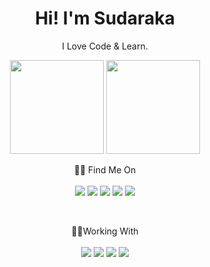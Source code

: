 <h1 align='center'>
    Hi! I'm Sudaraka
</h1>

<p align='center'>
    I Love Code & Learn.
</p>

<p align='center'>
    <a href="#"><img src="https://github-readme-stats.vercel.app/api?username=sudarakas&show_icons=true&count_private=true&theme=github_dark" height="150"></a>
    <a href="#"><img src="https://github-readme-stats.vercel.app/api/top-langs/?username=sudarakas&layout=compact&theme=github_dark" height="150"/></a>
</p>

<p align='center'>
  🙋‍♂ Find Me On<br/><br/>
    <a href="#"><img src=https://img.shields.io/badge/GitHub-100000?style=for-the-badge&logo=github&logoColor=white" /></a>
    <a href="#"><img src=https://img.shields.io/badge/Facebook-1877F2?style=for-the-badge&logo=facebook&logoColor=white" /></a>
    <a href="#"><img src=https://img.shields.io/badge/Twitter-1DA1F2?style=for-the-badge&logo=twitter&logoColor=white" /></a>
    <a href="#"><img src=https://img.shields.io/badge/LinkedIn-0077B5?style=for-the-badge&logo=linkedin&logoColor=white" /></a>
    <a href="#"><img src=https://img.shields.io/badge/Instagram-E4405F?style=for-the-badge&logo=instagram&logoColor=white" /></a>
</p>

<br/>
<p align='center'>
🧑‍💻Working With<br/><br/>
<a href="https://www.instagram.com/sudarakanano/"><img src="https://img.shields.io/badge/Instagram-E4405F?style=for-the-badge&logo=instagram&logoColor=white" /></a>
<a href="#"><img src="https://img.shields.io/badge/C%2B%2B-00599C?style=for-the-badge&logo=c%2B%2B&logoColor=white" /></a>
<a href="#"><img src="https://img.shields.io/badge/JavaScript-323330?style=for-the-badge&logo=javascript&logoColor=F7DF1E" /></a>
<a href="#"><img src="https://img.shields.io/badge/TypeScript-007ACC?style=for-the-badge&logo=typescript&logoColor=white" /></a>
</p>
